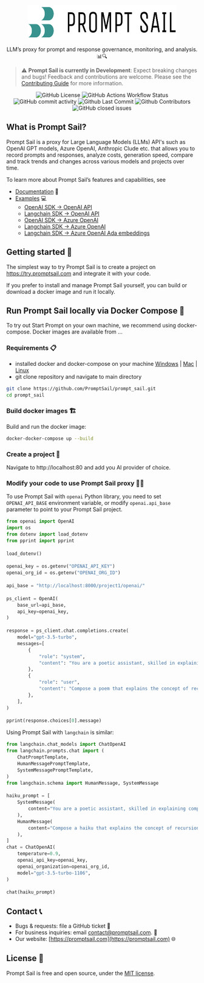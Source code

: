 

<p align="center">
  <p align="center">
    <a href="https://promptsail.com/?utm_source=github&utm_medium=logo" target="_blank">
      <img src="docs/assets/images/Logo-teal_black.png" alt="Prompt Sail" width="390" height="91">
    </a>
  </p>
  <p align="center">
    LLM’s proxy for prompt and response governance, monitoring, and analysis. 📊🔍
  </p>
</p>

> ⚠️ **Prompt Sail is currently in Development**: Expect breaking changes and bugs! Feedback and contributions are welcome. Please see the [Contributing Guide](CONTRIBUTING.md) for more information.

<p align="center">
<!-- ALL-CONTRIBUTORS-BADGE:START - Do not remove or modify this section -->
  <img alt="GitHub License" src="https://img.shields.io/github/license/promptsail/prompt_sail">
<img alt="GitHub Actions Workflow Status" src="https://img.shields.io/github/actions/workflow/status/promptsail/prompt_sail/docker-publish.yml?label=Build%20and%20Publish%20Docker">
<img alt="GitHub commit activity" src="https://img.shields.io/github/commit-activity/y/promptsail/prompt_sail"/>
  <img alt="Github Last Commit" src="https://img.shields.io/github/last-commit/promptsail/prompt_sail"/>
<img alt="Github Contributors" src="https://img.shields.io/github/contributors/promptsail/prompt_sail"/>
  <img alt="GitHub closed issues" src="https://img.shields.io/github/issues-closed/promptsail/prompt_sail"/>

</p>


## What is Prompt Sail? 

Prompt Sail is a proxy for Large Language Models (LLMs) API's such as OpenAI GPT models, Azure OpenAI, Anthropic Clude etc. that allows you to record prompts and responses, analyze costs, generation speed, compare and track trends and changes across various models and projects over time.

To learn more about Prompt Sail’s features and capabilities, see 

* [Documentation](https://promptsail.github.io/prompt_sail/) 📖
* [Examples](https://github.com/PromptSail/prompt_sail/tree/main/examples) 💻
    * [OpenAI SDK -> OpenAI API](/examples/openai_sdk_openai.ipynb)
    * [Langchain SDK -> OpenAI API](/examples/langchain_openai.ipynb)
    * [OpenAI SDK -> Azure OpenAI](/examples/openai_sdk_azure_openai.ipynb)
    * [Langchain SDK -> Azure OpenAI](/examples/langchain_azure_openai.ipynb)
    * [Langchain SDK -> Azure OpenAI Ada embeddings](/examples/langchain_azure_oai_embeddings.ipynb)

<!-- * [API Reference](https://promptsail.github.io/prompt_sail/api/). -->

## Getting started 🚀

The simplest way to try Prompt Sail is to create a project on https://try.promptsail.com and integrate it with 
your code.

If you prefer to install and manage Prompt Sail yourself, you can build or download a docker image and run it locally.

## Run Prompt Sail locally via Docker Compose 🐳

To try out Start Prompt on your own machine, we recommend using docker-compose. Docker images are available from ...

### Requirements 📋

* installed docker and docker-compose on your machine [Windows](https://docs.docker.com/docker-for-windows/install/) | [Mac](https://docs.docker.com/docker-for-mac/install/) | [Linux](https://docs.docker.com/engine/install/ubuntu/)
* git clone repository and navigate to main directory
```bash
git clone https://github.com/PromptSail/prompt_sail.git
cd prompt_sail
```



### Build docker images 🏗️

Build and run the docker image:

```bash
docker-docker-compose up --build
```


### Create a project 📝

Navigate to http://localhost:80 and add you AI provider of choice. 


### Modify your code to use Prompt Sail proxy 👨‍💻

To use Prompt Sail with `openai` Python library, you need to set `OPENAI_API_BASE` environment variable, or
modify `openai.api_base` parameter to point to your Prompt Sail project.

```python
from openai import OpenAI
import os
from dotenv import load_dotenv
from pprint import pprint

load_dotenv()

openai_key = os.getenv("OPENAI_API_KEY")
openai_org_id = os.getenv("OPENAI_ORG_ID")

api_base = "http://localhost:8000/project1/openai/"

ps_client = OpenAI(
    base_url=api_base,
    api_key=openai_key,
)

response = ps_client.chat.completions.create(
    model="gpt-3.5-turbo",
    messages=[
        {
            "role": "system",
            "content": "You are a poetic assistant, skilled in explaining complex programming concepts with creative flair.",
        },
        {
            "role": "user",
            "content": "Compose a poem that explains the concept of recursion in programming.",
        },
    ],
)

pprint(response.choices[0].message)
```

Using Prompt Sail with `langchain` is similar:
```python
from langchain.chat_models import ChatOpenAI
from langchain.prompts.chat import (
    ChatPromptTemplate,
    HumanMessagePromptTemplate,
    SystemMessagePromptTemplate,
)
from langchain.schema import HumanMessage, SystemMessage

haiku_prompt = [
    SystemMessage(
        content="You are a poetic assistant, skilled in explaining complex programming concepts with creative flair.",
    ),
    HumanMessage(
        content="Compose a haiku that explains the concept of recursion in programming.",
    ),
]
chat = ChatOpenAI(
    temperature=0.9,
    openai_api_key=openai_key,
    openai_organization=openai_org_id,
    model="gpt-3.5-turbo-1106",
)

chat(haiku_prompt)
```

## Contact 📞

- Bugs & requests: file a GitHub ticket 🐞
- For business inquiries: email contact@promptsail.com. 📧
- Our website: [https://promptsail.com](https://promptsail.com) 🌐


## License 📜

Prompt Sail is free and open source, under the [MIT license](LICENSE).

